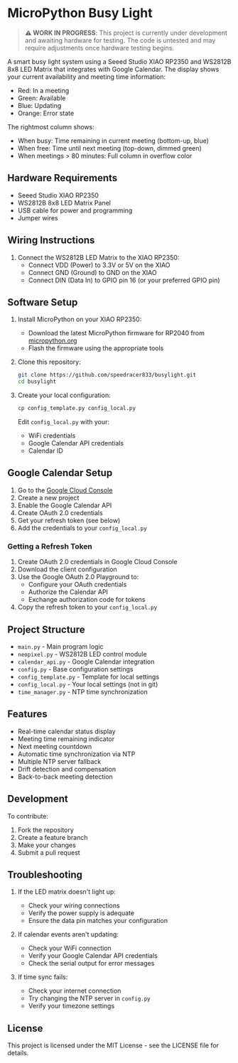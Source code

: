 # MicroPython Busy Light

> **⚠️ WORK IN PROGRESS**: This project is currently under development and awaiting hardware for testing. The code is untested and may require adjustments once hardware testing begins.

A smart busy light system using a Seeed Studio XIAO RP2350 and WS2812B 8x8 LED Matrix that integrates with Google Calendar. The display shows your current availability and meeting time information:

- Red: In a meeting
- Green: Available
- Blue: Updating
- Orange: Error state

The rightmost column shows:
- When busy: Time remaining in current meeting (bottom-up, blue)
- When free: Time until next meeting (top-down, dimmed green)
- When meetings > 80 minutes: Full column in overflow color

## Hardware Requirements

- Seeed Studio XIAO RP2350
- WS2812B 8x8 LED Matrix Panel
- USB cable for power and programming
- Jumper wires

## Wiring Instructions

1. Connect the WS2812B LED Matrix to the XIAO RP2350:
   - Connect VDD (Power) to 3.3V or 5V on the XIAO
   - Connect GND (Ground) to GND on the XIAO
   - Connect DIN (Data In) to GPIO pin 16 (or your preferred GPIO pin)

## Software Setup

1. Install MicroPython on your XIAO RP2350:
   - Download the latest MicroPython firmware for RP2040 from [micropython.org](https://micropython.org)
   - Flash the firmware using the appropriate tools

2. Clone this repository:
   ```bash
   git clone https://github.com/speedracer833/busylight.git
   cd busylight
   ```

3. Create your local configuration:
   ```bash
   cp config_template.py config_local.py
   ```
   Edit `config_local.py` with your:
   - WiFi credentials
   - Google Calendar API credentials
   - Calendar ID

## Google Calendar Setup

1. Go to the [Google Cloud Console](https://console.cloud.google.com)
2. Create a new project
3. Enable the Google Calendar API
4. Create OAuth 2.0 credentials
5. Get your refresh token (see below)
6. Add the credentials to your `config_local.py`

### Getting a Refresh Token

1. Create OAuth 2.0 credentials in Google Cloud Console
2. Download the client configuration
3. Use the Google OAuth 2.0 Playground to:
   - Configure your OAuth credentials
   - Authorize the Calendar API
   - Exchange authorization code for tokens
4. Copy the refresh token to your `config_local.py`

## Project Structure

- `main.py` - Main program logic
- `neopixel.py` - WS2812B LED control module
- `calendar_api.py` - Google Calendar integration
- `config.py` - Base configuration settings
- `config_template.py` - Template for local settings
- `config_local.py` - Your local settings (not in git)
- `time_manager.py` - NTP time synchronization

## Features

- Real-time calendar status display
- Meeting time remaining indicator
- Next meeting countdown
- Automatic time synchronization via NTP
- Multiple NTP server fallback
- Drift detection and compensation
- Back-to-back meeting detection

## Development

To contribute:
1. Fork the repository
2. Create a feature branch
3. Make your changes
4. Submit a pull request

## Troubleshooting

1. If the LED matrix doesn't light up:
   - Check your wiring connections
   - Verify the power supply is adequate
   - Ensure the data pin matches your configuration

2. If calendar events aren't updating:
   - Check your WiFi connection
   - Verify your Google Calendar API credentials
   - Check the serial output for error messages

3. If time sync fails:
   - Check your internet connection
   - Try changing the NTP server in `config.py`
   - Verify your timezone settings

## License

This project is licensed under the MIT License - see the LICENSE file for details. 